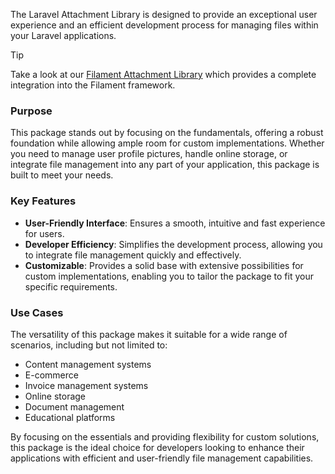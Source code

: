 The Laravel Attachment Library is designed to provide an exceptional user experience and an efficient development process for managing files within your Laravel applications.

> [!TIP]
> Take a look at our [Filament Attachment Library](https://github.com/VanOns/filament-attachment-library) which provides a complete integration into the Filament framework.

### Purpose

This package stands out by focusing on the fundamentals, offering a robust foundation while allowing ample room for custom implementations. Whether you need to manage user profile pictures, handle online storage, or integrate file management into any part of your application, this package is built to meet your needs.

### Key Features
 
- **User-Friendly Interface**: Ensures a smooth, intuitive and fast experience for users.
- **Developer Efficiency**: Simplifies the development process, allowing you to integrate file management quickly and effectively.
- **Customizable**: Provides a solid base with extensive possibilities for custom implementations, enabling you to tailor the package to fit your specific requirements.

### Use Cases

The versatility of this package makes it suitable for a wide range of scenarios, including but not limited to:
- Content management systems
- E-commerce
- Invoice management systems
- Online storage
- Document management
- Educational platforms

By focusing on the essentials and providing flexibility for custom solutions, this package is the ideal choice for developers looking to enhance their applications with efficient and user-friendly file management capabilities.

